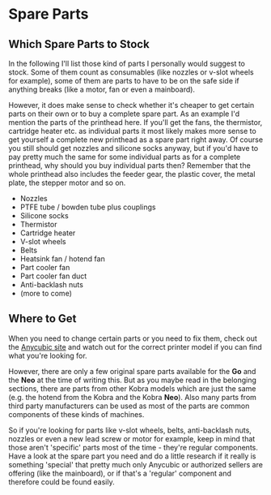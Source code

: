 <link rel=”manifest” href=”docs/manifest.webmanifest”>

# Spare Parts

## Which Spare Parts to Stock
In the following I'll list those kind of parts I personally would suggest to stock. Some of them count as consumables (like nozzles or v-slot wheels for example), some of them are parts to have to be on the safe side if anything breaks (like a motor, fan or even a mainboard).  

However, it does make sense to check whether it's cheaper to get certain parts on their own or to buy a complete spare part. As an example I'd mention the parts of the printhead here. If you'll get the fans, the thermistor, cartridge heater etc. as individual parts it most likely makes more sense to get yourself a complete new printhead as a spare part right away. Of course you still should get nozzles and silicone socks anyway, but if you'd have to pay pretty much the same for some individual parts as for a complete printhead, why should you buy individual parts then? Remember that the whole printhead also includes the feeder gear, the plastic cover, the metal plate, the stepper motor and so on.    

- Nozzles
- PTFE tube / bowden tube plus couplings
- Silicone socks
- Thermistor
- Cartridge heater
- V-slot wheels
- Belts
- Heatsink fan / hotend fan
- Part cooler fan
- Part cooler fan duct
- Anti-backlash nuts
- (more to come)  
  
## Where to Get
When you need to change certain parts or you need to fix them, check out the [Anycubic site](https://www.anycubic.com/collections/for-kobra-series) and watch out for the correct printer model if you can find what you're looking for.  
  
However, there are only a few original spare parts available for the **Go** and the **Neo** at the time of writing this. But as you maybe read in the belonging sections, there are parts from other Kobra models which are just the same (e.g. the hotend from the Kobra and the Kobra **Neo**). Also many parts from third party manufacturers can be used as most of the parts are common components of these kinds of machines.  
  
So if you're looking for parts like v-slot wheels, belts, anti-backlash nuts, nozzles or even a new lead screw or motor for example, keep in mind that those aren't 'specific' parts most of the time - they're regular components. Have a look at the spare part you need and do a little research if it really is something 'special' that pretty much only Anycubic or authorized sellers are offering (like the mainboard), or if that's a 'regular' component and therefore could be found easily.  
     
  

  

